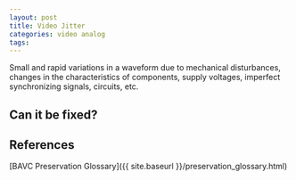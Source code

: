 ```yaml
---
layout: post
title: Video Jitter
categories: video analog
tags:
---
```


Small and rapid variations in a waveform due to mechanical disturbances, changes in the characteristics of components, supply voltages, imperfect synchronizing signals, circuits, etc.

## Can it be fixed?

## References
[BAVC Preservation Glossary]({{ site.baseurl }}/preservation_glossary.html)
